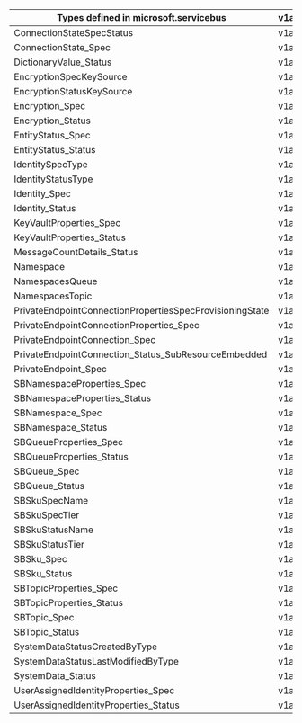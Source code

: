 | Types defined in microsoft.servicebus                    | v1alpha1api20210101preview |
|----------------------------------------------------------|----------------------------|
| ConnectionStateSpecStatus                                | v1alpha1api20210101preview |
| ConnectionState_Spec                                     | v1alpha1api20210101preview |
| DictionaryValue_Status                                   | v1alpha1api20210101preview |
| EncryptionSpecKeySource                                  | v1alpha1api20210101preview |
| EncryptionStatusKeySource                                | v1alpha1api20210101preview |
| Encryption_Spec                                          | v1alpha1api20210101preview |
| Encryption_Status                                        | v1alpha1api20210101preview |
| EntityStatus_Spec                                        | v1alpha1api20210101preview |
| EntityStatus_Status                                      | v1alpha1api20210101preview |
| IdentitySpecType                                         | v1alpha1api20210101preview |
| IdentityStatusType                                       | v1alpha1api20210101preview |
| Identity_Spec                                            | v1alpha1api20210101preview |
| Identity_Status                                          | v1alpha1api20210101preview |
| KeyVaultProperties_Spec                                  | v1alpha1api20210101preview |
| KeyVaultProperties_Status                                | v1alpha1api20210101preview |
| MessageCountDetails_Status                               | v1alpha1api20210101preview |
| Namespace                                                | v1alpha1api20210101preview |
| NamespacesQueue                                          | v1alpha1api20210101preview |
| NamespacesTopic                                          | v1alpha1api20210101preview |
| PrivateEndpointConnectionPropertiesSpecProvisioningState | v1alpha1api20210101preview |
| PrivateEndpointConnectionProperties_Spec                 | v1alpha1api20210101preview |
| PrivateEndpointConnection_Spec                           | v1alpha1api20210101preview |
| PrivateEndpointConnection_Status_SubResourceEmbedded     | v1alpha1api20210101preview |
| PrivateEndpoint_Spec                                     | v1alpha1api20210101preview |
| SBNamespaceProperties_Spec                               | v1alpha1api20210101preview |
| SBNamespaceProperties_Status                             | v1alpha1api20210101preview |
| SBNamespace_Spec                                         | v1alpha1api20210101preview |
| SBNamespace_Status                                       | v1alpha1api20210101preview |
| SBQueueProperties_Spec                                   | v1alpha1api20210101preview |
| SBQueueProperties_Status                                 | v1alpha1api20210101preview |
| SBQueue_Spec                                             | v1alpha1api20210101preview |
| SBQueue_Status                                           | v1alpha1api20210101preview |
| SBSkuSpecName                                            | v1alpha1api20210101preview |
| SBSkuSpecTier                                            | v1alpha1api20210101preview |
| SBSkuStatusName                                          | v1alpha1api20210101preview |
| SBSkuStatusTier                                          | v1alpha1api20210101preview |
| SBSku_Spec                                               | v1alpha1api20210101preview |
| SBSku_Status                                             | v1alpha1api20210101preview |
| SBTopicProperties_Spec                                   | v1alpha1api20210101preview |
| SBTopicProperties_Status                                 | v1alpha1api20210101preview |
| SBTopic_Spec                                             | v1alpha1api20210101preview |
| SBTopic_Status                                           | v1alpha1api20210101preview |
| SystemDataStatusCreatedByType                            | v1alpha1api20210101preview |
| SystemDataStatusLastModifiedByType                       | v1alpha1api20210101preview |
| SystemData_Status                                        | v1alpha1api20210101preview |
| UserAssignedIdentityProperties_Spec                      | v1alpha1api20210101preview |
| UserAssignedIdentityProperties_Status                    | v1alpha1api20210101preview |
